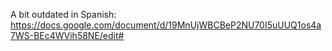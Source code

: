 A bit outdated in Spanish: https://docs.google.com/document/d/19MnUjWBCBeP2NU70I5uUUQ1os4a7WS-BEc4WVih58NE/edit#
